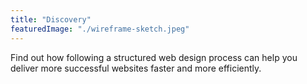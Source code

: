 ```yaml
---
title: "Discovery"
featuredImage: "./wireframe-sketch.jpeg"
---
```


Find out how following a structured web design process can help you deliver more successful websites faster and more efficiently.